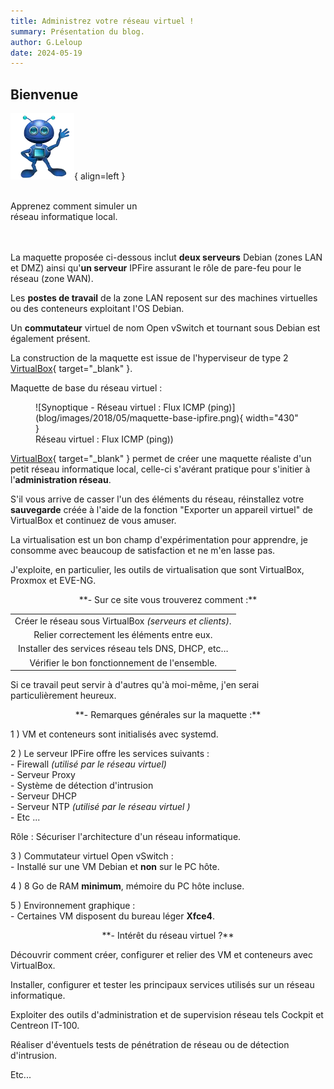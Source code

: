 ```yaml
---
title: Administrez votre réseau virtuel !
summary: Présentation du blog.
author: G.Leloup
date: 2024-05-19
---
```


## Bienvenue

![Image - Lecteur des nouveautés](blog/images/2024/05/bienvenue-1.webp){ align=left }

&nbsp;  
Apprenez comment simuler un  
réseau informatique local.  
&nbsp;  
&nbsp;  

La maquette proposée ci-dessous inclut **deux serveurs** Debian (zones LAN et DMZ) ainsi qu'**un serveur** IPFire assurant le rôle de pare-feu pour le réseau (zone WAN).

Les **postes de travail** de la zone LAN reposent sur des machines virtuelles ou des conteneurs exploitant l'OS Debian.

Un **commutateur** virtuel de nom Open vSwitch et tournant sous Debian est également présent.

La construction de la maquette est issue de l'hyperviseur de type 2 [VirtualBox](https://www.virtualbox.org/){ target="_blank" }.

Maquette de base du réseau virtuel :

<figure markdown>
  ![Synoptique - Réseau virtuel : Flux ICMP (ping)](blog/images/2018/05/maquette-base-ipfire.png){ width="430" }
  <figcaption>Réseau virtuel : Flux ICMP (ping))</figcaption>
</figure>

[VirtualBox](https://www.virtualbox.org/){ target="_blank" } permet de créer une maquette réaliste d'un petit réseau informatique local, celle-ci s'avérant pratique pour s'initier à l'**administration réseau**.

S'il vous arrive de casser l'un des éléments du réseau, réinstallez votre **sauvegarde** créée à l'aide de la fonction "Exporter un appareil virtuel" de VirtualBox et continuez de vous amuser.

La virtualisation est un bon champ d'expérimentation pour apprendre, je consomme avec beaucoup de satisfaction et ne m'en lasse pas.

J'exploite, en particulier, les outils de virtualisation que sont VirtualBox, Proxmox et EVE-NG.

<center>**- Sur ce site vous trouverez comment :**</center>

| |
| :-------------: |
|Créer le réseau sous VirtualBox _(serveurs et clients)_.|
|Relier correctement les éléments entre eux.|
|Installer des services réseau tels DNS, DHCP, etc…|
|Vérifier le bon fonctionnement de l'ensemble.|

Si ce travail peut servir à d'autres qu'à moi-même, j'en serai particulièrement heureux.

<center>**- Remarques générales sur la maquette :**</center>

1 ) VM et conteneurs sont initialisés avec systemd.

2 ) Le serveur IPFire offre les services suivants :  
\- Firewall _(utilisé par le réseau virtuel)_  
\- Serveur Proxy  
\- Système de détection d'intrusion  
\- Serveur DHCP  
\- Serveur NTP _(utilisé par le réseau virtuel )_  
\- Etc ...

Rôle : Sécuriser l'architecture d'un réseau informatique.

3 ) Commutateur virtuel Open vSwitch :  
\- Installé sur une VM Debian et **non** sur le PC hôte.

4 ) 8 Go de RAM **minimum**, mémoire du PC hôte incluse.

5 ) Environnement graphique :  
\- Certaines VM disposent du bureau léger **Xfce4**.

<center>**- Intérêt du réseau virtuel ?**</center>

Découvrir comment créer, configurer et relier des VM et conteneurs avec VirtualBox.

Installer, configurer et tester les principaux services utilisés sur un réseau informatique.

Exploiter des outils d'administration et de supervision réseau tels Cockpit et Centreon IT-100.

Réaliser d'éventuels tests de pénétration de réseau ou de détection d'intrusion.

Etc...
